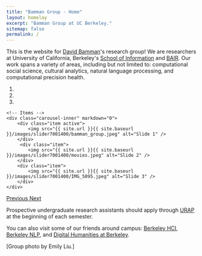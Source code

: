 ```yaml
---
title: "Bamman Group - Home"
layout: homelay
excerpt: "Bamman Group at UC Berkeley."
sitemap: false
permalink: /
---
```


This is the website for [David Bamman](https://people.ischool.berkeley.edu/~dbamman/)'s research group! We are researchers at University of California, Berkeley's [School of Information](https://ischool.berkeley.edu) and [BAIR](https://bair.berkeley.edu/). Our work spans a variety of areas, including but not limited to: computational social science, cultural analytics, natural language processing, and computational precision health. 

<div markdown="0" id="carousel" class="carousel slide" data-ride="carousel" data-interval="8000" data-pause="hover" >
    <!-- Menu -->
    <ol class="carousel-indicators">
        <li data-target="#carousel" data-slide-to="0" class="active"></li>
        <li data-target="#carousel" data-slide-to="1"></li>
        <li data-target="#carousel" data-slide-to="2"></li>
    </ol>

    <!-- Items -->
    <div class="carousel-inner" markdown="0">
        <div class="item active">
            <img src="{{ site.url }}{{ site.baseurl }}/images/slider7001400/bamman_group.jpeg" alt="Slide 1" />
        </div>
         <div class="item">
            <img src="{{ site.url }}{{ site.baseurl }}/images/slider7001400/movies.jpeg" alt="Slide 2" />
        </div>
        <div class="item">
            <img src="{{ site.url }}{{ site.baseurl }}/images/slider7001400/IMG_5095.jpeg" alt="Slide 3" />
        </div>
    </div>
  <a class="left carousel-control" href="#carousel" role="button" data-slide="prev">
    <span class="glyphicon glyphicon-chevron-left" aria-hidden="true"></span>
    <span class="sr-only">Previous</span>
  </a>
  <a class="right carousel-control" href="#carousel" role="button" data-slide="next">
    <span class="glyphicon glyphicon-chevron-right" aria-hidden="true"></span>
    <span class="sr-only">Next</span>
  </a>
</div>

Prospective undergraduate research assistants should apply through [URAP](https://research.berkeley.edu/urap/) at the beginning of each semester. 

You can also visit some of our friends around campus: [Berkeley HCI](https://hci.berkeley.edu/), [Berkeley NLP](https://nlp.cs.berkeley.edu/), and [Digital Humanities at Berkeley](https://digitalhumanities.berkeley.edu/). 

[Group photo by Emily Liu.]

